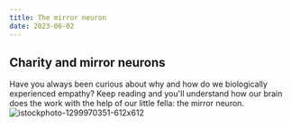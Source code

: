 ```yaml
---
title: The mirror neuron
date: 2023-06-02
---
```


## Charity and mirror neurons

Have you always been curious about why and how do we biologically experienced empathy?
Keep reading and you'll understand how our brain does the work with the help of our little fella: the mirror neuron.
![istockphoto-1299970351-612x612](https://github.com/josemal98/skills-github-pages/assets/90294947/4b8a4cf7-c36f-423f-898c-31086f3678a5)
